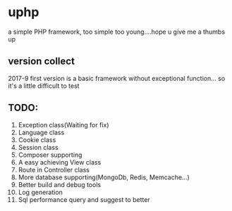 # uphp 
a simple PHP framework, too simple too young....hope u give me a thumbs up
## version collect
2017-9 first version is a basic framework without exceptional function...
so it's a little difficult to test

##  TODO:
<ol>
<li>Exception class(Waiting for fix)</li>
<li>Language class</li>
<li>Cookie class</li>
<li>Session class</li>
<li>Composer supporting</li>
<li>A easy achieving View class</li>
<li>Route in Controller class</li>
<li>More database supporting(MongoDb, Redis, Memcache...)</li>
<li>Better build and debug tools</li>
<li>Log generation</li>
<li>Sql performance query and suggest to better </li>
</ol>
